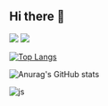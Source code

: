 ## Hi there 👋

<!--
**ghghgh0101/ghghgh0101** is a ✨ _special_ ✨ repository because its `README.md` (this file) appears on your GitHub profile.

Here are some ideas to get you started:

- 🔭 I’m currently working on ...
- 🌱 I’m currently learning ...
- 👯 I’m looking to collaborate on ...
- 🤔 I’m looking for help with ...
- 💬 Ask me about ...
- 📫 How to reach me: ...
- 😄 Pronouns: ...
- ⚡ Fun fact: ...
-->
<!-- https://github.com/kyechan99/capsule-render
헤더
<img src="https://capsule-render.vercel.app/api?type=모양&color=색상코드&height=높이&section=header&text=텍스트&fontSize=텍스트크기" />
푸터
<img src="https://capsule-render.vercel.app/api?type=모양&color=색상코드&height=높이&section=footer&text=텍스트&fontSize=텍스트크기" />
 -->
<img src="https://capsule-render.vercel.app/api?type=waving&color=BDBDC8&height=150&section=header" />
<img src="https://capsule-render.vercel.app/api?type=waving&color=BDBDC8&height=150&section=footer" />

<!-- https://github.com/anuraghazra/github-readme-stats -->
<!-- 사용한 언어 비율을 나타내는 위젯 -->
[![Top Langs](https://github-readme-stats.vercel.app/api/top-langs/?username=ghghgh0101)](https://github.com/anuraghazra/github-readme-stats)

<!-- 본인의 깃허브에 대한 평판 -->
<!-- [![Anurag's GitHub stats](https://github-readme-stats.vercel.app/api?username=깃허브아이디)](https://github.com/anuraghazra/github-readme-stats) -->
![Anurag's GitHub stats](https://github-readme-stats.vercel.app/api?username=ghghgh0101&hide=contribs,prs&show_icons=true&theme=테마)

<!-- velog 글 가져오기 https://github.com/eungyeole/velog-readme-stats
[![Velog's GitHub stats](https://velog-readme-stats.vercel.app/api?name=벨로그아이디)](벨로그링크) -->

<!-- badge 만들기 (shields.io) https://simpleicons.org/ 로고 아이콘과 공식 색상을 알 수 있는 사이트 -->
<!-- a href="링크"><img src="https://img.shields.io/badge/텍스트-색상코드?style=flat-square&logo=로고이름&logoColor=로고색"/></a> 
는 링크에 연결할 때 사용하는 태그입니다. 연결할 링크가 없을 경우에는 삭제해서 사용하세요.
컬러 코드를 기입할 때에는 #을 빼고 숫자나 영어만 씁니다!
예시 : 
<a href="https://www.instagram.com/"><img src="https://img.shields.io/badge/Instagram-E4405F?style=flat-square&logo=Instagram&logoColor=white"/></a> -->

<!-- badge 만들기 (awesome-badges) https://github.com/Envoy-VC/awesome-badges -->
![js](https://img.shields.io/badge/JavaScript-F7DF1E?style=for-the-badge&logo=JavaScript&logoColor=white)

<!-- Github Readme Streak states : http://streak-stats.demolab.com/demo/
username에 깃허브 아이디를 써 주시고, 여러가지 옵션을 선택한 후 Markdown을 리드미에 붙여넣기 하시면 됩니다. -->

<!-- 타이핑 애니메이션 넣기 https://readme-typing-svg.demolab.com/demo/ 
위 사이트에서 타이핑 애니메이션이 적용 된 글자를 리드미에 추가할 수 있습니다. 마찬가지로 마크다운 또는 HTML 코드를 복사 붙여넣기 하면 됩니다.
[![Typing SVG](https://readme-typing-svg.demolab.com/?lines=첫번째+줄+의+텍스트;두번째+줄+의+텍스트)](https://git.io/typing-svg) -->

<!-- 토글 넣기
<details>
  <summary>
    토글 제목
  </summary>
     토글 안 내용
</details>

<details>
  <summary>
    <img src="https://raw.githubusercontent.com/Tarikul-Islam-Anik/Animated-Fluent-Emojis/master/Emojis/Hand%20gestures/Eyes.png" alt="Eyes" width="2%" /> 내가 지금 배우는 ... 
  </summary>
     <br>
    
  ![js](https://img.shields.io/badge/JavaScript-F7DF1E?style=for-the-badge&logo=JavaScript&logoColor=white) ![html](https://img.shields.io/badge/HTML5-E34F26?style=for-the-badge&logo=html5&logoColor=white) ![css](https://img.shields.io/badge/CSS-239120?&style=for-the-badge&logo=css3&logoColor=white) ![react](https://img.shields.io/badge/React-20232A?style=for-the-badge&logo=react&logoColor=61DAFB)  
  ![MySQL](https://img.shields.io/badge/mysql-%2300f.svg?style=for-the-badge&logo=mysql&logoColor=white) ![java](https://img.shields.io/badge/Java-ED8B00?style=for-the-badge&logo=openjdk&logoColor=white) ![c](https://img.shields.io/badge/C-00599C?style=for-the-badge&logo=c&logoColor=white) ![python](https://img.shields.io/badge/Python-14354C?style=for-the-badge&logo=python&logoColor=white) ![kotlin](https://img.shields.io/badge/Kotlin-0095D5?&style=for-the-badge&logo=kotlin&logoColor=white) ![spring](https://img.shields.io/badge/Spring-6DB33F?style=for-the-badge&logo=spring&logoColor=white) 

</details>
-->


